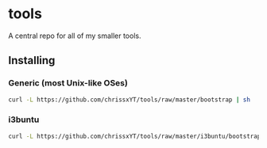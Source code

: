 # tools
A central repo for all of my smaller tools.

## Installing
### Generic (most Unix-like OSes)
```sh
curl -L https://github.com/chrissxYT/tools/raw/master/bootstrap | sh
```
### i3buntu
```sh
curl -L https://github.com/chrissxYT/tools/raw/master/i3buntu/bootstrap | sh
```
